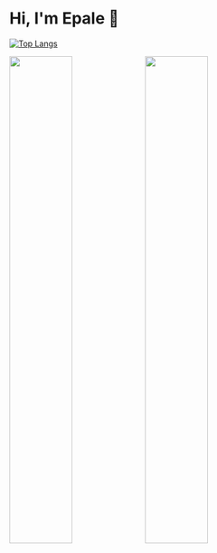# Hi, I'm Epale 👋


[![Top Langs](https://github-readme-stats.vercel.app/api/top-langs/?username=imodoiepale&layout=compact)](https://github.com/anuraghazra/github-readme-stats)


<img align="left" width="47%" src="https://github-readme-stats.vercel.app/api?username=imodoiepale&show_icons=true"/>
<img align="left" width="47%" src="https://github-readme-stats.vercel.app/api?username=imodoiepale&show_icons=true"/>
